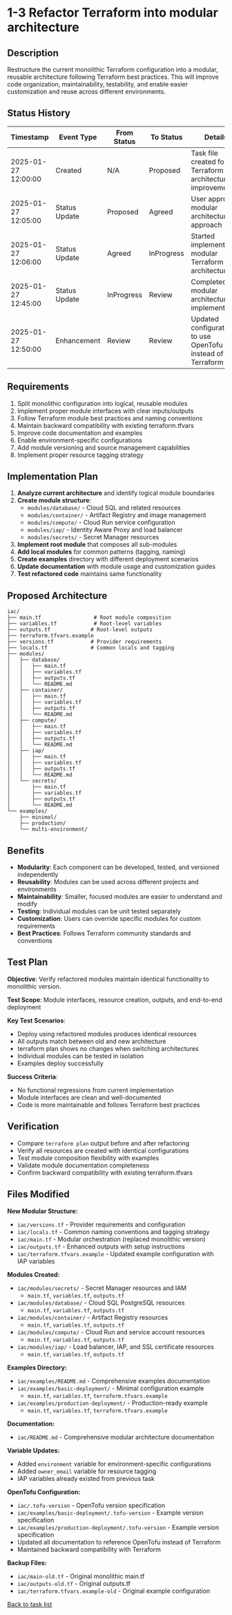 # 1-3 Refactor Terraform into modular architecture

## Description
Restructure the current monolithic Terraform configuration into a modular, reusable architecture following Terraform best practices. This will improve code organization, maintainability, testability, and enable easier customization and reuse across different environments.

## Status History
| Timestamp | Event Type | From Status | To Status | Details | User |
|-----------|------------|-------------|-----------|---------|------|
| 2025-01-27 12:00:00 | Created | N/A | Proposed | Task file created for Terraform architecture improvement | assistant |
| 2025-01-27 12:05:00 | Status Update | Proposed | Agreed | User approved modular architecture approach | assistant |
| 2025-01-27 12:06:00 | Status Update | Agreed | InProgress | Started implementing modular Terraform architecture | assistant |
| 2025-01-27 12:45:00 | Status Update | InProgress | Review | Completed modular architecture implementation | assistant |
| 2025-01-27 12:50:00 | Enhancement | Review | Review | Updated configuration to use OpenTofu instead of Terraform | assistant |

## Requirements
1. Split monolithic configuration into logical, reusable modules
2. Implement proper module interfaces with clear inputs/outputs
3. Follow Terraform module best practices and naming conventions
4. Maintain backward compatibility with existing terraform.tfvars
5. Improve code documentation and examples
6. Enable environment-specific configurations
7. Add module versioning and source management capabilities
8. Implement proper resource tagging strategy

## Implementation Plan
1. **Analyze current architecture** and identify logical module boundaries
2. **Create module structure**:
   - `modules/database/` - Cloud SQL and related resources
   - `modules/container/` - Artifact Registry and image management  
   - `modules/compute/` - Cloud Run service configuration
   - `modules/iap/` - Identity Aware Proxy and load balancer
   - `modules/secrets/` - Secret Manager resources
3. **Implement root module** that composes all sub-modules
4. **Add local modules** for common patterns (tagging, naming)
5. **Create examples** directory with different deployment scenarios
6. **Update documentation** with module usage and customization guides
7. **Test refactored code** maintains same functionality

## Proposed Architecture

```
iac/
├── main.tf                 # Root module composition
├── variables.tf            # Root-level variables
├── outputs.tf             # Root-level outputs  
├── terraform.tfvars.example
├── versions.tf            # Provider requirements
├── locals.tf              # Common locals and tagging
├── modules/
│   ├── database/
│   │   ├── main.tf
│   │   ├── variables.tf
│   │   ├── outputs.tf
│   │   └── README.md
│   ├── container/
│   │   ├── main.tf
│   │   ├── variables.tf
│   │   ├── outputs.tf
│   │   └── README.md
│   ├── compute/
│   │   ├── main.tf
│   │   ├── variables.tf
│   │   ├── outputs.tf
│   │   └── README.md
│   ├── iap/
│   │   ├── main.tf
│   │   ├── variables.tf
│   │   ├── outputs.tf
│   │   └── README.md
│   └── secrets/
│       ├── main.tf
│       ├── variables.tf
│       ├── outputs.tf
│       └── README.md
└── examples/
    ├── minimal/
    ├── production/
    └── multi-environment/
```

## Benefits
- **Modularity**: Each component can be developed, tested, and versioned independently
- **Reusability**: Modules can be used across different projects and environments
- **Maintainability**: Smaller, focused modules are easier to understand and modify
- **Testing**: Individual modules can be unit tested separately
- **Customization**: Users can override specific modules for custom requirements
- **Best Practices**: Follows Terraform community standards and conventions

## Test Plan
**Objective**: Verify refactored modules maintain identical functionality to monolithic version.

**Test Scope**: Module interfaces, resource creation, outputs, and end-to-end deployment

**Key Test Scenarios**:
- Deploy using refactored modules produces identical resources
- All outputs match between old and new architecture
- terraform plan shows no changes when switching architectures
- Individual modules can be tested in isolation
- Examples deploy successfully

**Success Criteria**: 
- No functional regressions from current implementation
- Module interfaces are clean and well-documented
- Code is more maintainable and follows Terraform best practices

## Verification
- Compare `terraform plan` output before and after refactoring
- Verify all resources are created with identical configurations
- Test module composition flexibility with examples
- Validate module documentation completeness
- Confirm backward compatibility with existing terraform.tfvars

## Files Modified

**New Modular Structure:**
- `iac/versions.tf` - Provider requirements and configuration
- `iac/locals.tf` - Common naming conventions and tagging strategy
- `iac/main.tf` - Modular orchestration (replaced monolithic version)
- `iac/outputs.tf` - Enhanced outputs with setup instructions
- `iac/terraform.tfvars.example` - Updated example configuration with IAP variables

**Modules Created:**
- `iac/modules/secrets/` - Secret Manager resources and IAM
  - `main.tf`, `variables.tf`, `outputs.tf`
- `iac/modules/database/` - Cloud SQL PostgreSQL resources
  - `main.tf`, `variables.tf`, `outputs.tf`
- `iac/modules/container/` - Artifact Registry resources
  - `main.tf`, `variables.tf`, `outputs.tf`
- `iac/modules/compute/` - Cloud Run and service account resources
  - `main.tf`, `variables.tf`, `outputs.tf`
- `iac/modules/iap/` - Load balancer, IAP, and SSL certificate resources
  - `main.tf`, `variables.tf`, `outputs.tf`

**Examples Directory:**
- `iac/examples/README.md` - Comprehensive examples documentation
- `iac/examples/basic-deployment/` - Minimal configuration example
  - `main.tf`, `variables.tf`, `terraform.tfvars.example`
- `iac/examples/production-deployment/` - Production-ready example
  - `main.tf`, `variables.tf`, `terraform.tfvars.example`

**Documentation:**
- `iac/README.md` - Comprehensive modular architecture documentation

**Variable Updates:**
- Added `environment` variable for environment-specific configurations
- Added `owner_email` variable for resource tagging
- IAP variables already existed from previous task

**OpenTofu Configuration:**
- `iac/.tofu-version` - OpenTofu version specification
- `iac/examples/basic-deployment/.tofu-version` - Example version specification
- `iac/examples/production-deployment/.tofu-version` - Example version specification
- Updated all documentation to reference OpenTofu instead of Terraform
- Maintained backward compatibility with Terraform

**Backup Files:**
- `iac/main-old.tf` - Original monolithic main.tf
- `iac/outputs-old.tf` - Original outputs.tf
- `iac/terraform.tfvars.example-old` - Original example configuration

[Back to task list](./tasks.md) 